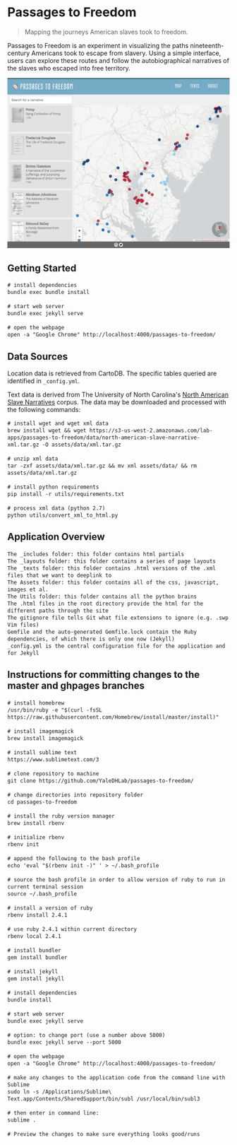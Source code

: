 # Passages to Freedom
> Mapping the journeys American slaves took to freedom.

Passages to Freedom is an experiment in visualizing the paths nineteenth-century Americans took to escape from slavery. Using a simple interface, users can explore these routes and follow the autobiographical narratives of the slaves who escaped into free territory.

![App preview](/assets/images/preview.png?raw=true)

## Getting Started

```
# install dependencies
bundle exec bundle install

# start web server
bundle exec jekyll serve

# open the webpage
open -a "Google Chrome" http://localhost:4000/passages-to-freedom/
```

## Data Sources

Location data is retrieved from CartoDB. The specific tables queried are identified in `_config.yml`.

Text data is derived from The University of North Carolina's [North American Slave Narratives](http://docsouth.unc.edu/neh/) corpus. The data may be downloaded and processed with the following commands:

```
# install wget and wget xml data
brew install wget && wget https://s3-us-west-2.amazonaws.com/lab-apps/passages-to-freedom/data/north-american-slave-narrative-xml.tar.gz -O assets/data/xml.tar.gz

# unzip xml data
tar -zxf assets/data/xml.tar.gz && mv xml assets/data/ && rm assets/data/xml.tar.gz

# install python requirements
pip install -r utils/requirements.txt

# process xml data (python 2.7)
python utils/convert_xml_to_html.py
```

## Application Overview

```
The _includes folder: this folder contains html partials 
The _layouts folder: this folder contains a series of page layouts
The _texts folder: this folder contains .html versions of the .xml files that we want to deeplink to
The Assets folder: this folder contains all of the css, javascript, images et al.
The Utils folder: this folder contains all the python brains
The .html files in the root directory provide the html for the different paths through the site
The gitignore file tells Git what file extensions to ignore (e.g. .swp Vim files)
Gemfile and the auto-generated Gemfile.lock contain the Ruby dependencies, of which there is only one now (Jekyll)
_config.yml is the central configuration file for the application and for Jekyll
```

## Instructions for committing changes to the master and ghpages branches

```
# install homebrew
/usr/bin/ruby -e "$(curl -fsSL https://raw.githubusercontent.com/Homebrew/install/master/install)"

# install imagemagick
brew install imagemagick

# install sublime text
https://www.sublimetext.com/3

# clone repository to machine
git clone https://github.com/YaleDHLab/passages-to-freedom/

# change directories into repository folder
cd passages-to-freedom

# install the ruby version manager
brew install rbenv

# initialize rbenv
rbenv init

# append the following to the bash profile
echo 'eval "$(rbenv init -)" ' > ~/.bash_profile

# source the bash profile in order to allow version of ruby to run in current terminal session
source ~/.bash_profile

# install a version of ruby
rbenv install 2.4.1

# use ruby 2.4.1 within current directory 
rbenv local 2.4.1

# install bundler
gem install bundler

# install jekyll
gem install jekyll

# install dependencies
bundle install

# start web server
bundle exec jekyll serve

# option: to change port (use a number above 5000)
bundle exec jekyll serve --port 5000

# open the webpage
open -a "Google Chrome" http://localhost:4000/passages-to-freedom/

# make any changes to the application code from the command line with Sublime
sudo ln -s /Applications/Sublime\ Text.app/Contents/SharedSupport/bin/subl /usr/local/bin/subl3

# then enter in command line:
sublime .

# Preview the changes to make sure everything looks good/runs
```
